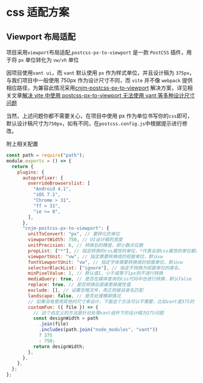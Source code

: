 # css 适配方案

## Viewport 布局适配

项目采用`viewport`布局适配,`postcss-px-to-viewport` 是一款 `PostCSS` 插件，用于将 `px` 单位转化为 `vw/vh` 单位

因项目使用`vant ui`，而 `vant` 默认使用 `px` 作为样式单位，并且设计稿为 `375px`，与我们项目中一般使用 750px 作为设计尺寸不同，而 `vite` 并不像 `webpack` 提供相应路径，为兼容此情况采用[cnjm-postcss-px-to-viewport](https://github.com/cnjm/postcss-px-to-viewport) 解决方案，详见相关文章[解决 vite 中使用 postcss-px-to-viewport 无法使用 vant 等多种设计尺寸问题](https://blog.csdn.net/weixin_42998707/article/details/124150578)

当然，上述问题你都不需要关心，在项目中使用 px 作为单位书写你的`css`即可，默认设计稿尺寸为`750px`，如有不同，在`postcss.config.js`中根据提示进行修改。

附上相关配置

```js
const path = require("path");
module.exports = () => {
  return {
    plugins: {
      autoprefixer: {
        overrideBrowserslist: [
          "Android 4.1",
          "iOS 7.1",
          "Chrome > 31",
          "ff > 31",
          "ie >= 8",
        ],
      },
      "cnjm-postcss-px-to-viewport": {
        unitToConvert: "px", // 要转化的单位
        viewportWidth: 750, // UI设计稿的宽度
        unitPrecision: 6, // 转换后的精度，即小数点位数
        propList: ["*"], // 指定转换的css属性的单位，*代表全部css属性的单位都进行转换
        viewportUnit: "vw", // 指定需要转换成的视窗单位，默认vw
        fontViewportUnit: "vw", // 指定字体需要转换成的视窗单位，默认vw
        selectorBlackList: ["ignore"], // 指定不转换为视窗单位的类名，
        minPixelValue: 1, // 默认值1，小于或等于1px则不进行转换
        mediaQuery: true, // 是否在媒体查询的css代码中也进行转换，默认false
        replace: true, // 是否转换后直接更换属性值
        exclude: [], // 设置忽略文件，用正则做目录名匹配
        landscape: false, // 是否处理横屏情况
        // 如果没有使用其他的尺寸来设计，下面这个方法可以不需要，比如vant是375的
        customFun: ({ file }) => {
          // 这个自定义的方法是针对处理vant组件下的设计稿为375问题
          const designWidth = path
            .join(file)
            .includes(path.join("node_modules", "vant"))
            ? 375
            : 750;
          return designWidth;
        },
      },
    },
  };
};
```

